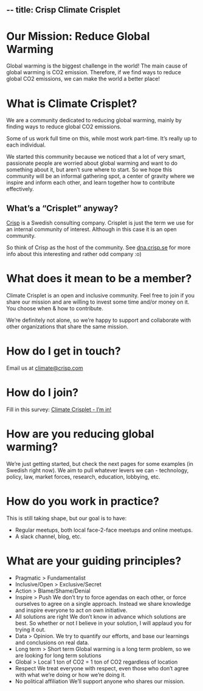 --
title: Crisp Climate Crisplet
---
# Our Mission: Reduce Global Warming

Global warming is the biggest challenge in the world!
The main cause of global warming is CO2 emission.
Therefore, if we find ways to reduce global CO2 emissions, we can make the world a better place!

# What is Climate Crisplet?

We are a community dedicated to reducing global warming, mainly by finding ways to reduce global CO2 emissions.

Some of us work full time on this, while most work part-time. It’s really up to each individual.

We started this community because we noticed that a lot of very smart, passionate people are worried about global warming and want to do something about it, but aren’t sure where to start. So we hope this community will be an informal gathering spot, a center of gravity where we inspire and inform each other, and learn together how to contribute effectively.

## What’s a “Crisplet” anyway?

[Crisp](https://www.crisp.se) is a Swedish consulting company. Crisplet is just the term we use for an internal community of interest. Although in this case it is an open community.

So think of Crisp as the host of the community. See [dna.crisp.se](https://dna.crips.se) for more info about this interesting and rather odd company :o)

# What does it mean to be a member?

Climate Crisplet is an open and inclusive community. Feel free to join if you share our mission and are willing to invest some time and/or money on it. You choose when & how to contribute.

We’re definitely not alone, so we’re happy to support and collaborate with other organizations that share the same mission.

# How do I get in touch?

Email us at climate@crisp.com

# How do I join?

Fill in this survey: [Climate Crisplet - I’m in!](https://docs.google.com/a/crisp.se/forms/d/1lN3gbwiiN7OugUjc8I7WAXlzlMKNfPeRt-0W-2XjXJ0/edit)

# How are you reducing global warming?

We’re just getting started, but check the next pages for some examples (in Swedish right now). We aim to pull whatever levers we can - technology, policy, law, market forces, research, education, lobbying, etc.

# How do you work in practice?

This is still taking shape, but our goal is to have:
 - Regular meetups, both local face-2-face meetups and online meetups.
 - A slack channel, blog, etc.

# What are your guiding principles?

 - Pragmatic > Fundamentalist
 - Inclusive/Open > Exclusive/Secret
 - Action > Blame/Shame/Denial
 - Inspire > Push
    We don’t try to force agendas on each other, or force ourselves to agree on a single approach. Instead we share knowledge and inspire everyone to act on own initiative.
 - All solutions are right
   We don’t know in advance which solutions are best. So whether or not I believe in your solution, I will applaud you for trying it out.
 - Data > Opinion.
    We try to quantify our efforts, and base our learnings and conclusions on real data.
 - Long term > Short term
    Global warming is a long term problem, so we are looking for long term solutions
 - Global > Local
   1 ton of CO2 = 1 ton of CO2 regardless of location
 - Respect
   We treat everyone with respect, even those who don’t agree with what we’re doing or how we’re doing it.
 - No political affiliation
   We’ll support anyone who shares our mission.
